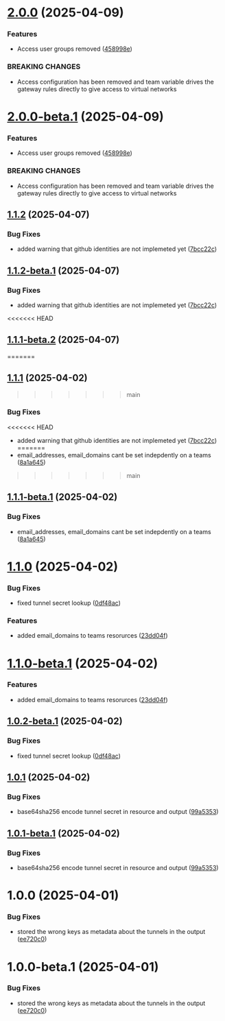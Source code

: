 # [2.0.0](https://github.com/MonsieurDahlstrom/tf-cloudflare-ztna/compare/v1.1.2...v2.0.0) (2025-04-09)


### Features

* Access user groups removed ([458998e](https://github.com/MonsieurDahlstrom/tf-cloudflare-ztna/commit/458998e96337b2822e0e3fa8b47dabff2fbd7d1c))


### BREAKING CHANGES

* Access configuration has been removed and team variable drives the gateway rules directly to give access to virtual networks

# [2.0.0-beta.1](https://github.com/MonsieurDahlstrom/tf-cloudflare-ztna/compare/v1.1.2...v2.0.0-beta.1) (2025-04-09)


### Features

* Access user groups removed ([458998e](https://github.com/MonsieurDahlstrom/tf-cloudflare-ztna/commit/458998e96337b2822e0e3fa8b47dabff2fbd7d1c))


### BREAKING CHANGES

* Access configuration has been removed and team variable drives the gateway rules directly to give access to virtual networks

## [1.1.2](https://github.com/MonsieurDahlstrom/tf-cloudflare-ztna/compare/v1.1.1...v1.1.2) (2025-04-07)


### Bug Fixes

* added warning that github identities are not implemeted yet ([7bcc22c](https://github.com/MonsieurDahlstrom/tf-cloudflare-ztna/commit/7bcc22c31003396b1e9a3a954e6b05ea7c521669))

## [1.1.2-beta.1](https://github.com/MonsieurDahlstrom/tf-cloudflare-ztna/compare/v1.1.1...v1.1.2-beta.1) (2025-04-07)


### Bug Fixes

* added warning that github identities are not implemeted yet ([7bcc22c](https://github.com/MonsieurDahlstrom/tf-cloudflare-ztna/commit/7bcc22c31003396b1e9a3a954e6b05ea7c521669))

<<<<<<< HEAD
## [1.1.1-beta.2](https://github.com/MonsieurDahlstrom/tf-cloudflare-ztna/compare/v1.1.1-beta.1...v1.1.1-beta.2) (2025-04-07)
=======
## [1.1.1](https://github.com/MonsieurDahlstrom/tf-cloudflare-ztna/compare/v1.1.0...v1.1.1) (2025-04-02)
>>>>>>> main


### Bug Fixes

<<<<<<< HEAD
* added warning that github identities are not implemeted yet ([7bcc22c](https://github.com/MonsieurDahlstrom/tf-cloudflare-ztna/commit/7bcc22c31003396b1e9a3a954e6b05ea7c521669))
=======
* email_addresses, email_domains cant be set indepdently on a teams ([8a1a645](https://github.com/MonsieurDahlstrom/tf-cloudflare-ztna/commit/8a1a645005cfc8d914ce8e4e184772571ed3bfa9))
>>>>>>> main

## [1.1.1-beta.1](https://github.com/MonsieurDahlstrom/tf-cloudflare-ztna/compare/v1.1.0...v1.1.1-beta.1) (2025-04-02)


### Bug Fixes

* email_addresses, email_domains cant be set indepdently on a teams ([8a1a645](https://github.com/MonsieurDahlstrom/tf-cloudflare-ztna/commit/8a1a645005cfc8d914ce8e4e184772571ed3bfa9))

# [1.1.0](https://github.com/MonsieurDahlstrom/tf-cloudflare-ztna/compare/v1.0.1...v1.1.0) (2025-04-02)


### Bug Fixes

* fixed tunnel secret lookup ([0df48ac](https://github.com/MonsieurDahlstrom/tf-cloudflare-ztna/commit/0df48ac4401886cd56b5a98a08b01bf33a57dd28))


### Features

* added email_domains to teams resorurces ([23dd04f](https://github.com/MonsieurDahlstrom/tf-cloudflare-ztna/commit/23dd04f2a42bd56ebe628d14ff6b3eb3b28ab83d))

# [1.1.0-beta.1](https://github.com/MonsieurDahlstrom/tf-cloudflare-ztna/compare/v1.0.2-beta.1...v1.1.0-beta.1) (2025-04-02)


### Features

* added email_domains to teams resorurces ([23dd04f](https://github.com/MonsieurDahlstrom/tf-cloudflare-ztna/commit/23dd04f2a42bd56ebe628d14ff6b3eb3b28ab83d))

## [1.0.2-beta.1](https://github.com/MonsieurDahlstrom/tf-cloudflare-ztna/compare/v1.0.1...v1.0.2-beta.1) (2025-04-02)


### Bug Fixes

* fixed tunnel secret lookup ([0df48ac](https://github.com/MonsieurDahlstrom/tf-cloudflare-ztna/commit/0df48ac4401886cd56b5a98a08b01bf33a57dd28))

## [1.0.1](https://github.com/MonsieurDahlstrom/tf-cloudflare-ztna/compare/v1.0.0...v1.0.1) (2025-04-02)


### Bug Fixes

* base64sha256 encode tunnel secret in resource and output ([99a5353](https://github.com/MonsieurDahlstrom/tf-cloudflare-ztna/commit/99a53539cc6cb2d465c2ac2ba586287043a65a4f))

## [1.0.1-beta.1](https://github.com/MonsieurDahlstrom/tf-cloudflare-ztna/compare/v1.0.0...v1.0.1-beta.1) (2025-04-02)


### Bug Fixes

* base64sha256 encode tunnel secret in resource and output ([99a5353](https://github.com/MonsieurDahlstrom/tf-cloudflare-ztna/commit/99a53539cc6cb2d465c2ac2ba586287043a65a4f))

# 1.0.0 (2025-04-01)
### Bug Fixes
* stored the wrong keys as metadata about the tunnels in the output ([ee720c0](https://github.com/MonsieurDahlstrom/tf-cloudflare-ztna/commit/ee720c0e223225c58c111e73330a6429c112c769))

# 1.0.0-beta.1 (2025-04-01)
### Bug Fixes
* stored the wrong keys as metadata about the tunnels in the output ([ee720c0](https://github.com/MonsieurDahlstrom/tf-cloudflare-ztna/commit/ee720c0e223225c58c111e73330a6429c112c769))
